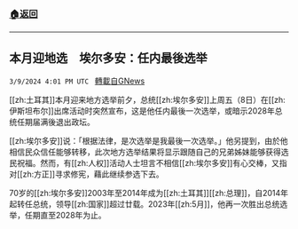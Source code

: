 ###  [:house:返回](README.md)
---


## 本月迎地选　埃尔多安：任内最後选举
`3/9/2024 4:01 PM UTC ` [轉載自GNews](https://gnews.org/articles/2380182)

[[zh:土耳其]]本月迎来地方选举前夕，总统[[zh:埃尔多安]]上周五（8日）在[[zh:伊斯坦布尔]]出席活动时突然宣布，这是他任内最後一次选举，或暗示2028年总统任期届满後退出政坛。

[[zh:埃尔多安]]说：「根据法律，是次选举是我最後一次选举。」他另提到，由於他相信民众信任能够转移，此次地方选举结果将显示跟随自己的兄弟姊妹能够获得选民祝福。然而，有[[zh:人权]]活动人士坦言不相信[[zh:埃尔多安]]有心交棒，又指对[[zh:方正]]寻求修宪，藉此继续参选下去。

70岁的[[zh:埃尔多安]]2003年至2014年成为[[zh:土耳其]][[zh:总理]]，自2014年起转任总统，领导[[zh:国家]]超过廿载。2023年[[zh:5月]]，他再一次胜出总统选举，任期直至2028年为止。
